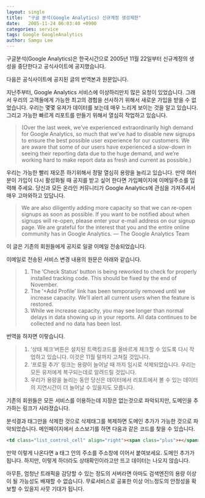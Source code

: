 ```yaml
---
layout: single
title:  "구글 분석(Google Analytics) 신규계정 생성제한"
date:   2005-11-24 06:03:40 +0900
categories: service
tags: Google GoogleAnalytics
author: Samgu Lee
---
```

구글분석(Google Analytics)은 한국시간으로 2005년 11월 22일부터 신규계정의 생성을 중단한다고 공식사이트에 공지했습니다.

다음은 공식사이트에 공지된 글의 번역본과 원문입니다.

지난주부터, Google Analytics 서비스에 이상하리만치 많은 요청이 있었습니다. 그래서 우리의 고객들에게 가능한 최고의 경험을 선사하기 위해서 새로운 가입을 받을 수 없었습니다. 우리는 몇몇 유져가 데이터를 보는데 매우 느리게 보이는 것을 알고 있습니다. 그리고 가능한 빠르게 리포트를 만들기 위해서 열심히 작업하고 있습니다.

> (Over the last week, we’ve experienced extraordinarily high demand for Google Analytics, so much that we’ve had to disable new signups to ensure the best possible user experience for our customers. We are aware that some of our users have experienced a slow-down in seeing their reporting data due to the huge demand, and we’re working hard to make report data as fresh and current as possible.)

우리는 가능한 빨리 재오픈 하기위해서 정말 열심히 용량을 늘리고 있습니다. 만약 여러분이 가입이 다시 활성화될 때 공지를 받고 싶어 한다면 가입페이지에 이메일주소를 입력해 주세요. 당신과 모든 온라인 커뮤니티가 Google Analytics에 관심을 가져주셔서 매우 고마와하고 있답니다.

> We are also diligently adding more capacity so that we can re-open signups as soon as possible. If you want to be notified about when signups will re-open, please enter your e-mail address on our signup page. We are grateful for the interest that you and the entire online community has in Google Analytics.
> &#8212; The Google Analytics Team


이 글은 기존의 회원들에게 공지로 일괄 이메일 전송되었습니다.

이메일로 전송된 서비스 변경 내용의 원문은 아래와 같습니다.

> 1. The ‘Check Status’ button is being reworked to check for properly installed tracking code. This should be fixed by the end of November.
> 2. The ‘+Add Profile’ link has been temporarily removed until we increase capacity. We’ll alert all current users when the feature is restored.
> 3. While we increase capacity, you may see longer than normal delays in data showing up in your reports. All data continues to be collected and no data has been lost.

번역을 하자면 이렇습니다.

> 1. &#8216;상태 체크&#8217;버튼은 설치된 트랙킹코드를 올바르게 체크할 수 있도록 다시 작업하고 있습니다. 이것은 11월 말까지 고쳐질 것입니다.
> 2. &#8216;프로필 추가&#8217; 링크는 용량이 늘어날 때 까지 임시로 삭제되었습니다. 우리는 모든 유저에게 복구되는데로 알려드릴 것입니다.
> 3. 우리가 용량을 늘리는 동안 당신은 데이터에서 리포트에서 볼 수 있는 데이터의 지연시간이 더 늘어날 수 있을지도 모릅니다.

기존의 회원들은 모든 서비스를 이용하는데 지장은 없는것으로 파악되지만, 도메인을 추가하는 링크가 사라졌습니다.

분석결과 태그만을 삭제한 것으로 삭제태그를 복제하면 도메인 추가가 가능한 것으로 파악되었습니다. 메인페이지에서 소스보기를 하면 다음과 같은 코드를 찾을 수 있습니다.

```html
<td class="list_control_cell" align="right"><span class="plus">+</span>&nbsp;<a href="admin?vid=1151&scid=179509" class="normal">웹사이트 프로필 추가</a>
```
만약 이렇게 나온다면 a 태그 안의 주소를 주소창에 이어서 붙여보세요. 도메인 추가가 됩니다. 하지만, 이렇게 하더라도 상태확인이라고만 뜨고 데이터는 나오지 않습니다.

아무튼, 엄청난 트래픽을 감당할 수 있는 정도의 서버라면 아마도 검색엔진의 용량 이상이 될 가능성도 배재할 수 없습니다. 무료서비스로 공표한 이상 어느정도의 안정성을 확보할 수 있을지 사뭇 기대가 됩니다.
